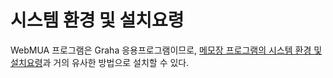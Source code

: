 # 시스템 환경 및 설치요령

WebMUA 프로그램은 Graha 응용프로그램이므로, [메모장 프로그램의 시스템 환경 및 설치요령](https://github.com/logicielkr/memo/blob/master/install-guide.md)과 거의 유사한 방법으로 설치할 수 있다.
